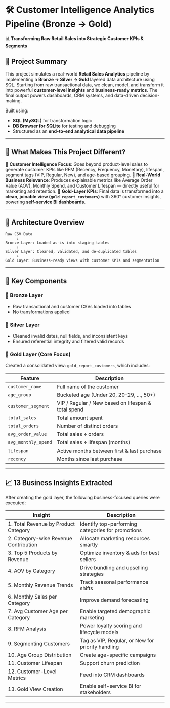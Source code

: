 # 🛠️ Customer Intelligence Analytics Pipeline (Bronze → Gold)

**📊 Transforming Raw Retail Sales into Strategic Customer KPIs & Segments**

## 🚀 Project Summary

This project simulates a real-world **Retail Sales Analytics** pipeline by implementing a **Bronze → Silver → Gold** layered data architecture using SQL. Starting from raw transactional data, we clean, model, and transform it into powerful **customer-level insights** and **business-ready metrics**. The final output powers dashboards, CRM systems, and data-driven decision-making.

Built using:

* **SQL (MySQL)** for transformation logic
* **DB Browser for SQLite** for testing and debugging
* Structured as an **end-to-end analytical data pipeline**

---

## 🧠 What Makes This Project Different?

🔹 **Customer Intelligence Focus**: Goes beyond product-level sales to generate customer KPIs like RFM (Recency, Frequency, Monetary), lifespan, segment tags (VIP, Regular, New), and age-based grouping.
🔹 **Real-World Business Relevance**: Produces explainable metrics like Average Order Value (AOV), Monthly Spend, and Customer Lifespan — directly useful for marketing and retention.
🔹 **Gold-Layer KPIs**: Final data is transformed into a **clean, joinable view (`gold_report_customers`)** with 360° customer insights, powering **self-service BI dashboards**.

---

## 🧱 Architecture Overview

```plaintext
Raw CSV Data
     ↓
Bronze Layer: Loaded as-is into staging tables
     ↓
Silver Layer: Cleaned, validated, and de-duplicated tables
     ↓
Gold Layer: Business-ready views with customer KPIs and segmentation
```

---

## 📌 Key Components

### 🔹 Bronze Layer

* Raw transactional and customer CSVs loaded into tables
* No transformations applied

### 🔹 Silver Layer

* Cleaned invalid dates, null fields, and inconsistent keys
* Ensured referential integrity and filtered valid records

### 🔹 Gold Layer (Core Focus)

Created a consolidated view: `gold_report_customers`, which includes:

| Feature             | Description                                         |
| ------------------- | --------------------------------------------------- |
| `customer_name`     | Full name of the customer                           |
| `age_group`         | Bucketed age (Under 20, 20–29, ..., 50+)            |
| `customer_segment`  | VIP / Regular / New based on lifespan & total spend |
| `total_sales`       | Total amount spent                                  |
| `total_orders`      | Number of distinct orders                           |
| `avg_order_value`   | Total sales ÷ orders                                |
| `avg_monthly_spend` | Total sales ÷ lifespan (months)                     |
| `lifespan`          | Active months between first & last purchase         |
| `recency`           | Months since last purchase                          |

---

## 📈 13 Business Insights Extracted

After creating the gold layer, the following business-focused queries were executed:

| Insight                               | Description                                       |
| ------------------------------------- | ------------------------------------------------- |
| 1. Total Revenue by Product Category  | Identify top-performing categories for promotions |
| 2. Category-wise Revenue Contribution | Allocate marketing resources smartly              |
| 3. Top 5 Products by Revenue          | Optimize inventory & ads for best sellers         |
| 4. AOV by Category                    | Drive bundling and upselling strategies           |
| 5. Monthly Revenue Trends             | Track seasonal performance shifts                 |
| 6. Monthly Sales per Category         | Improve demand forecasting                        |
| 7. Avg Customer Age per Category      | Enable targeted demographic marketing             |
| 8. RFM Analysis                       | Power loyalty scoring and lifecycle models        |
| 9. Segmenting Customers               | Tag as VIP, Regular, or New for priority handling |
| 10. Age Group Distribution            | Create age-specific campaigns                     |
| 11. Customer Lifespan                 | Support churn prediction                          |
| 12. Customer-Level Metrics            | Feed into CRM dashboards                          |
| 13. Gold View Creation                | Enable self-service BI for stakeholders           |

---
